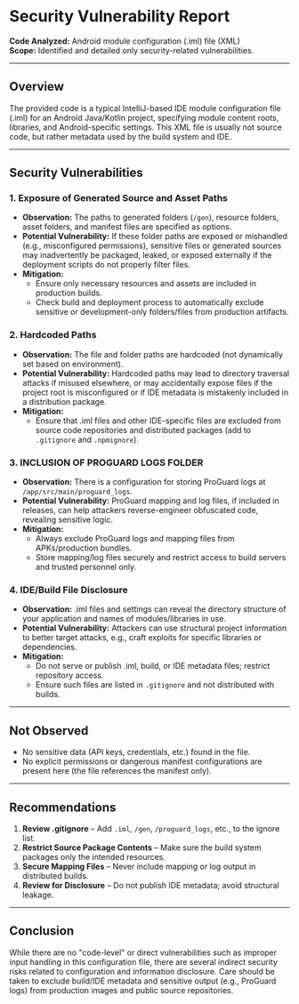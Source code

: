 # Security Vulnerability Report

**Code Analyzed:** Android module configuration (.iml) file (XML)<br>
**Scope:** Identified and detailed only security-related vulnerabilities.

---

## Overview

The provided code is a typical IntelliJ-based IDE module configuration file (.iml) for an Android Java/Kotlin project, specifying module content roots, libraries, and Android-specific settings. This XML file is usually not source code, but rather metadata used by the build system and IDE.

---

## Security Vulnerabilities

### 1. Exposure of Generated Source and Asset Paths

- **Observation:** The paths to generated folders (`/gen`), resource folders, asset folders, and manifest files are specified as options.
- **Potential Vulnerability:** If these folder paths are exposed or mishandled (e.g., misconfigured permissions), sensitive files or generated sources may inadvertently be packaged, leaked, or exposed externally if the deployment scripts do not properly filter files.
- **Mitigation:** 
  - Ensure only necessary resources and assets are included in production builds.
  - Check build and deployment process to automatically exclude sensitive or development-only folders/files from production artifacts.

### 2. Hardcoded Paths

- **Observation:** The file and folder paths are hardcoded (not dynamically set based on environment).
- **Potential Vulnerability:** Hardcoded paths may lead to directory traversal attacks if misused elsewhere, or may accidentally expose files if the project root is misconfigured or if IDE metadata is mistakenly included in a distribution package.
- **Mitigation:** 
  - Ensure that .iml files and other IDE-specific files are excluded from source code repositories and distributed packages (add to `.gitignore` and `.npmignore`).

### 3. INCLUSION OF PROGUARD LOGS FOLDER

- **Observation:** There is a configuration for storing ProGuard logs at `/app/src/main/proguard_logs`.
- **Potential Vulnerability:** ProGuard mapping and log files, if included in releases, can help attackers reverse-engineer obfuscated code, revealing sensitive logic.
- **Mitigation:**
  - Always exclude ProGuard logs and mapping files from APKs/production bundles.
  - Store mapping/log files securely and restrict access to build servers and trusted personnel only.

### 4. IDE/Build File Disclosure

- **Observation:** .iml files and settings can reveal the directory structure of your application and names of modules/libraries in use.
- **Potential Vulnerability:** Attackers can use structural project information to better target attacks, e.g., craft exploits for specific libraries or dependencies.
- **Mitigation:** 
  - Do not serve or publish .iml, build, or IDE metadata files; restrict repository access.
  - Ensure such files are listed in `.gitignore` and not distributed with builds.

---

## Not Observed

- No sensitive data (API keys, credentials, etc.) found in the file.
- No explicit permissions or dangerous manifest configurations are present here (the file references the manifest only).

---

## Recommendations

1. **Review .gitignore** – Add `.iml`, `/gen`, `/proguard_logs`, etc., to the ignore list.
2. **Restrict Source Package Contents** – Make sure the build system packages only the intended resources.
3. **Secure Mapping Files** – Never include mapping or log output in distributed builds.
4. **Review for Disclosure** – Do not publish IDE metadata; avoid structural leakage.

---

## Conclusion

While there are no "code-level" or direct vulnerabilities such as improper input handling in this configuration file, there are several indirect security risks related to configuration and information disclosure. Care should be taken to exclude build/IDE metadata and sensitive output (e.g., ProGuard logs) from production images and public source repositories.